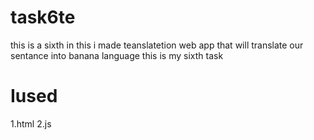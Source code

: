 # task6te
this is a sixth in this i made teanslatetion web app that will translate our sentance into banana language
this is my sixth task

# Iused
1.html
2.js

